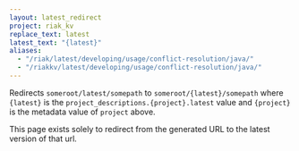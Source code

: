 ```yaml
---
layout: latest_redirect
project: riak_kv
replace_text: latest
latest_text: "{latest}"
aliases:
  - "/riak/latest/developing/usage/conflict-resolution/java/"
  - "/riakkv/latest/developing/usage/conflict-resolution/java/"
---
```


Redirects `someroot/latest/somepath` to `someroot/{latest}/somepath` 
where `{latest}` is the `project_descriptions.{project}.latest` value
and `{project}` is the metadata value of `project` above.

This page exists solely to redirect from the generated URL to the latest version of
that url.


